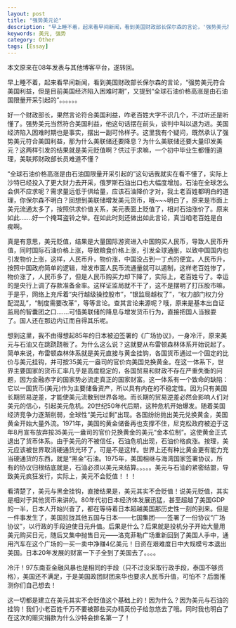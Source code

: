 ```yaml
---
layout: post
title: "强势美元论"
description: "早上睡不着，起来看早间新闻，看到美国财政部长保尔森的言论，'强势美元符合美国利益，但是目前美国经济陷入困难时期'，又提到'全球石油价格高涨是由石油国限量开采引起的'"
keywords: 美元, 强势
category: Other
tags: [Essay]
---
```


本文原来在08年发表与其他博客平台，遂转回。

早上睡不着，起来看早间新闻，看到美国财政部长保尔森的言论，“强势美元符合美国利益，但是目前美国经济陷入困难时期”，又提到“全球石油价格高涨是由石油国限量开采引起的”。。。。。。

<!-- more -->
好一个财政部长，果然言论符合美国利益，咋老百姓大字不识几个，不过听还是听懂了。强势美元当然符合美国利益，他这句话摆在前头，谈判中叫以退为进。美国经济陷入困难时期也是事实，摆出一副可怜样子。这里我有个疑问，既然承认了强势美元符合美国利益，那为什么美联储还要降息？为什么美联储还要大量印发美元？这两样引发的结果就是美元贬值啊？供过于求嘛，一个初中毕业生都懂的道理，美联邦财政部长员难道不懂？

“全球石油价格高涨是由石油国限量开采引起的”这句话我就实在看不懂了，实际上沙特已经投入了更大财力去开采，俄罗斯石油出口也大幅度增加。石油在全球怎么会供不应求呢？需求量远低于供给量，应该石油降价才对，我土老百姓都明白的道理，你保尔森不明白？回想到美联储增发美元货币，哦~~~明白了，原来是市面上美元流通太多了，按照供求价值关系，美元表面上贬值了，相对石油涨价了。原来如此…….好一个掩耳盗铃之举。在如此时刻还做出如此言论，真当咱老百姓是白痴啊。

真是有意思，美元贬值，结果是大量国际游资进入中国购买人民币，导致人民币升值，同时国际石油价格上涨，导致粮食价格上涨，引发全球通胀，以致中国国内也引发物价上涨，这样，人民币升，物价涨，中国没占到一丁点的便宜。人民币升，按照中国政府简单的逻辑，增发市面人民币流通量就可以遏制，这样老百姓惨了，物价涨了，人民币多了，但是人民币购买力却下降了，实际上，老百姓亏了。幸运的是央行上调了存款准备金率。这样证监局就不干了，这不是摆明了打压股市嘛，于是乎，网络上充斥着“央行越级操控股市”，“银监局越权了”，“权力部门权力分配混乱”，“制度需要改革”，等等言论。查其言论来源呢？哦，原来是基本出自证监局的智囊团之口…….可惜美联储的降息与增发货币行为，直接把国人当猴耍了。国人还在那边内讧而自得其乐呢。

想到这里，我不由得想起85年的日本被迫签署的《广场协议》，一身冷汗，原来美元与石油又在跳跷跷板了。为什么这么说？这就要从布雷顿森林体系开始说起了。简单来说，布雷顿森林体系就是美元直接与黄金挂钩，各国货币通过一个固定的比价与美元挂钩，并可按35美元一盎司的官价向美国兑换黄金。在这一体系下，世界主要国家的货币汇率几乎是高度稳定的，各国贸易和财政不存在严重失衡的问题，因为金融赤字的国家势必流走真正的国家财富。这一体系有一个致命的缺陷：它以一国货币(美元)作为主要储备资产，所以具有内在的不稳定性。因为只有美国长期贸易逆差，才能使美元流散到世界各地。而长期的贸易逆差必然会影响人们对美元的信心，引起美元危机。20世纪50年代后期，这种危机开始爆发。随着美国经济竞争力逐渐削弱，全球性“美元过剩”出现。各国纷纷抛出美元兑换黄金，美国黄金开始大量外流。1971年，美国的黄金储备再也支撑不住，尼克松政府被迫于这年8月宣布放弃按35美元一盎司的官价兑换黄金的美元“金本位制”。这使黄金正式退出了货币体系。由于美元的不被信任，石油危机出现，石油价格疯涨。按理，美元应该被世界取消硬通货光环了，可是不是这样。世界上还有种比黄金更有能力充当硬通货的东西，就是“黑金”石油。1975年，美国相继与海湾国家签署协议，所有的协议归根结底就是，石油必须以美元来结算。。。。。美元与石油的紧密结盟，导致美元疯狂发行，实际上，美元不会贬值！！！

看清楚了，美元与黑金挂钩，直接结果是，美元其实不会贬值！说美元贬值，其实是相对于其他货币来讲的。80年代初日本经济体发展迅猛，甚至超越了美国GDP的一半，日本人开始兴奋了，都在等待着日本超越美国那历史性一刻的到来。但是一件事发生了，美国拉拢其他五国与日本——七国集团——签署了一份协议“广场协议”，以行政的手段迫使日元升值。后果是什么？后果就是投机分子开始大量用美元购买日元，随后又集中抛售日元——洛克菲勒广场重新回到了美国人手中，通用汽车在这个广场的一买一卖中净赚4亿美元！日资在艰难度日中大规模亏本退出美国。日本20年发展的财富一下子全到了美国去了。。。。

冷汗！97东南亚金融风暴也是相同的手段（只不过没采取行政手段，泰国不够资格），美国还不满足，于是美国政团财团来华也要求人民币升值，可怕不？后面推测你们自己想去！

这一切都是建立在美元其实不会贬值这个基础上的！因为什么？因为美元与石油的挂钩！我们小老百姓千万不要被那些买办精英份子给忽悠去了哦。同时我也明白了在这次的赈灾捐款为什么沙特会排名第一了！
